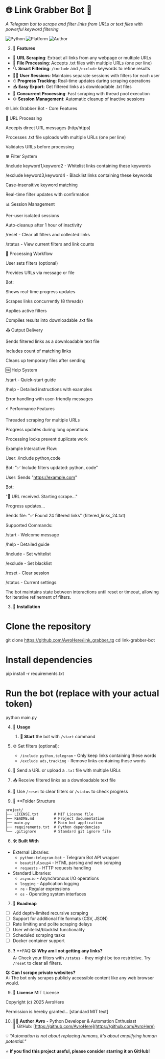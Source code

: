 # 🌐 Link Grabber Bot 🤖
_A Telegram bot to scrape and filter links from URLs or text files with powerful keyword filtering_

![Python](https://img.shields.io/badge/Python-3.8+-blue?logo=python) 
![Platform](https://img.shields.io/badge/Platform-Telegram-blue?logo=telegram) 
![Author](https://img.shields.io/badge/Author-AvroHere-green?logo=github)

2. 🧩 **Features**
- 🔗 **URL Scraping**: Extract all links from any webpage or multiple URLs
- 📂 **File Processing**: Accepts .txt files with multiple URLs (one per line)
- 🔍 **Smart Filtering**: `/include` and `/exclude` keywords to refine results
- 🧑‍💻 **User Sessions**: Maintains separate sessions with filters for each user
- ⏱ **Progress Tracking**: Real-time updates during scraping operations
- 📥 **Easy Export**: Get filtered links as downloadable .txt files
- 🚀 **Concurrent Processing**: Fast scraping with thread pool execution
- ⚙️ **Session Management**: Automatic cleanup of inactive sessions



🌐 Link Grabber Bot - Core Features

🔗 URL Processing

Accepts direct URL messages (http/https)

Processes .txt file uploads with multiple URLs (one per line)

Validates URLs before processing

⚙️ Filter System

/include keyword1,keyword2 - Whitelist links containing these keywords

/exclude keyword3,keyword4 - Blacklist links containing these keywords

Case-insensitive keyword matching

Real-time filter updates with confirmation

📊 Session Management

Per-user isolated sessions

Auto-cleanup after 1 hour of inactivity

/reset - Clear all filters and collected links

/status - View current filters and link counts

🔄 Processing Workflow

User sets filters (optional)

Provides URLs via message or file

Bot:

Shows real-time progress updates

Scrapes links concurrently (8 threads)

Applies active filters

Compiles results into downloadable .txt file

📤 Output Delivery

Sends filtered links as a downloadable text file

Includes count of matching links

Cleans up temporary files after sending

🆘 Help System

/start - Quick-start guide

/help - Detailed instructions with examples

Error handling with user-friendly messages

⚡ Performance Features

Threaded scraping for multiple URLs

Progress updates during long operations

Processing locks prevent duplicate work

Example Interactive Flow:

User: /include python,code

Bot: "✅ Include filters updated: python, code"

User: Sends "https://example.com"

Bot:

"🔗 URL received. Starting scrape..."

Progress updates...

Sends file: "✅ Found 24 filtered links" (filtered_links_24.txt)

Supported Commands:

/start - Welcome message

/help - Detailed guide

/include - Set whitelist

/exclude - Set blacklist

/reset - Clear session

/status - Current settings

The bot maintains state between interactions until reset or timeout, allowing for iterative refinement of filters.


3. 💾 **Installation**
# Clone the repository
git clone https://github.com/AvroHere/link_grabber_tg
cd link-grabber-bot

# Install dependencies
pip install -r requirements.txt

# Run the bot (replace with your actual token)
python main.py

4. 🧠 **Usage**
   1. 🚀 **Start** the bot with `/start` command
2. ⚙️ Set filters (optional):
   - `/include python,telegram` - Only keep links containing these words
   - `/exclude ads,tracking` - Remove links containing these words
3. 🔗 Send a URL or upload a `.txt` file with multiple URLs
4. 📥 Receive filtered links as a downloadable text file
5. 🔄 Use `/reset` to clear filters or `/status` to check progress

5. 📁 **Folder Structure
```
project/
├── LICENSE.txt       # MIT License file
├── README.md         # Project documentation
├── main.py           # Main bot application
├── requirements.txt  # Python dependencies
└── .gitignore        # Standard git ignore file
```

6. 🛠 **Built With**
- External Libraries:
  - `python-telegram-bot` - Telegram Bot API wrapper
  - `beautifulsoup4` - HTML parsing and web scraping
  - `requests` - HTTP requests handling
- Standard Libraries:
  - `asyncio` - Asynchronous I/O operations
  - `logging` - Application logging
  - `re` - Regular expressions
  - `os` - Operating system interfaces
 
7. 🚧 **Roadmap**
- [ ] Add depth-limited recursive scraping
- [ ] Support for additional file formats (CSV, JSON)
- [ ] Rate limiting and polite scraping delays
- [ ] User whitelist/blacklist functionality
- [ ] Scheduled scraping tasks
- [ ] Docker container support

8. ❓ **FAQ
**Q: Why am I not getting any links?**  
A: Check your filters with `/status` - they might be too restrictive. Try `/reset` to clear all filters.

**Q: Can I scrape private websites?**  
A: The bot only scrapes publicly accessible content like any web browser would.


9. 📄 **License**
MIT License

Copyright (c) 2025 AvroHere

Permission is hereby granted... [standard MIT text]

10. 👨‍💻 **Author**
**Avro** - Python Developer & Automation Enthusiast  
🔗 GitHub: [https://github.com/AvroHere](https://github.com/AvroHere)  

💡 *"Automation is not about replacing humans, it's about amplifying human potential."*  

⭐ **If you find this project useful, please consider starring it on GitHub!**

